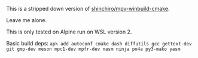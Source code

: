 This is a stripped down version of [shinchiro/mpv-winbuild-cmake](https://github.com/shinchiro/mpv-winbuild-cmake).

Leave me alone.

This is only tested on Alpine run on WSL version 2.

Basic build deps: 
`apk add autoconf cmake dash diffutils gcc gettext-dev git gmp-dev meson mpc1-dev mpfr-dev nasm ninja po4a py3-mako yasm`
